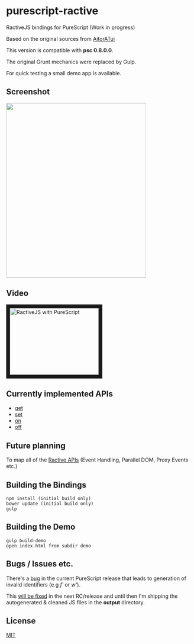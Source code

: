 
# purescript-ractive

RactiveJS bindings for PureScript (Work in progress)

Based on the original sources from <a href="https://github.com/AitorATuin/purescript-ractive" target="_blank">AitorATui</a>

This version is compatible with **psc 0.8.0.0**.

The original Grunt mechanics were replaced by Gulp.

For quick testing a small demo app is available.

## Screenshot
<img src="http://fs5.directupload.net/images/160103/tevk6oy3.png" width="378" height="472">

## Video
<a href="http://www.youtube.com/watch?feature=player_embedded&v=IOaG-gbnGpU" target="_blank">
<img src="http://img.youtube.com/vi/IOaG-gbnGpU/0.jpg" alt="RactiveJS with PureScript"
width="240" height="180" border="10" /></a>

## Currently implemented APIs

- <a href="http://docs.ractivejs.org/latest/ractive-get" target="_blank">get</a>
- <a href="http://docs.ractivejs.org/latest/ractive-set" target="_blank">set</a>
- <a href="http://docs.ractivejs.org/latest/ractive-on" target="_blank">on</a>
- <a href="http://docs.ractivejs.org/latest/ractive-off" target="_blank">off</a>

## Future planning

To map all of the <a href="http://docs.ractivejs.org/latest/get-started" target="_blank">Ractive APIs</a> (Event Handling, Parallel DOM, Proxy Events etc.)

## Building the Bindings

```
npm install (initial build only)
bower update (initial build only)
gulp
```

## Building the Demo

```
gulp build-demo
open index.html from subdir demo
```

## Bugs / Issues etc.

There's a <a href="https://github.com/purescript/purescript/issues/1767" target="_blank">bug</a> in the current PureScript release that leads to generation of invalid identifiers (e.g *fʹ* or *w'*).

This <a href="https://github.com/purescript/purescript/pull/1737" target="_blank">will be fixed</a> in the next RC/release and until then I'm shipping the autogenerated & cleaned JS files in the **output** directory.

## License

<a href="https://github.com/brakmic/purescript-ractive/blob/master/LICENSE">MIT</a>
